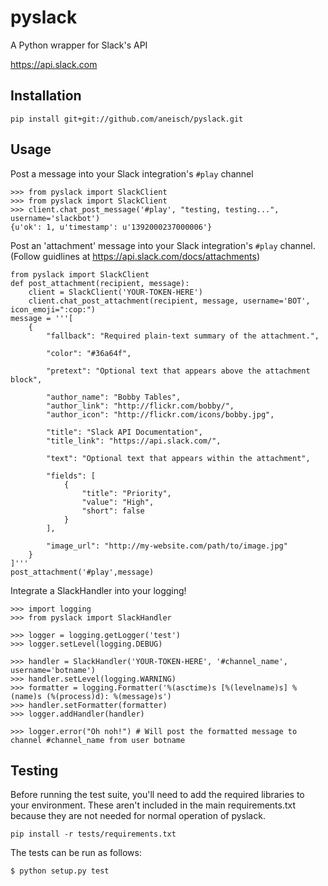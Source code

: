 pyslack
==========

A Python wrapper for Slack's API

https://api.slack.com

## Installation

    pip install git+git://github.com/aneisch/pyslack.git

## Usage

Post a message into your Slack integration's `#play` channel

    >>> from pyslack import SlackClient
    >>> from pyslack import SlackClient
    >>> client.chat_post_message('#play', "testing, testing...", username='slackbot')
    {u'ok': 1, u'timestamp': u'1392000237000006'}
    
Post an 'attachment' message into your Slack integration's `#play` channel. (Follow guidlines at https://api.slack.com/docs/attachments)

    from pyslack import SlackClient
    def post_attachment(recipient, message):
        client = SlackClient('YOUR-TOKEN-HERE')
        client.chat_post_attachment(recipient, message, username='BOT', icon_emoji=":cop:")
    message = '''[
        {
            "fallback": "Required plain-text summary of the attachment.",

            "color": "#36a64f",

            "pretext": "Optional text that appears above the attachment block",

            "author_name": "Bobby Tables",
            "author_link": "http://flickr.com/bobby/",
            "author_icon": "http://flickr.com/icons/bobby.jpg",

            "title": "Slack API Documentation",
            "title_link": "https://api.slack.com/",

            "text": "Optional text that appears within the attachment",

            "fields": [
                {
                    "title": "Priority",
                    "value": "High",
                    "short": false
                }
            ],

            "image_url": "http://my-website.com/path/to/image.jpg"
        }
    ]'''
    post_attachment('#play',message)


Integrate a SlackHandler into your logging!

    >>> import logging
    >>> from pyslack import SlackHandler
    
    >>> logger = logging.getLogger('test')
    >>> logger.setLevel(logging.DEBUG)
    
    >>> handler = SlackHandler('YOUR-TOKEN-HERE', '#channel_name', username='botname')
    >>> handler.setLevel(logging.WARNING)
    >>> formatter = logging.Formatter('%(asctime)s [%(levelname)s] %(name)s (%(process)d): %(message)s')
    >>> handler.setFormatter(formatter)
    >>> logger.addHandler(handler)
    
    >>> logger.error("Oh noh!") # Will post the formatted message to channel #channel_name from user botname

## Testing

Before running the test suite, you'll need to add the required libraries to your environment. These aren't included in the main requirements.txt because they are not needed for normal operation of pyslack.

    pip install -r tests/requirements.txt
    
The tests can be run as follows:

    $ python setup.py test
